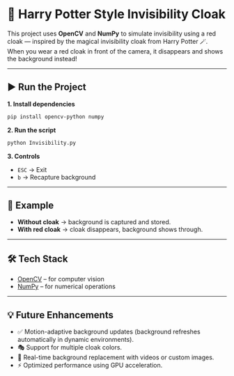 # 🧙 Harry Potter Style Invisibility Cloak

This project uses **OpenCV** and **NumPy** to simulate invisibility using a red cloak — inspired by the magical invisibility cloak from Harry Potter 🪄.  
When you wear a red cloak in front of the camera, it disappears and shows the background instead!

---

## ▶️ Run the Project

**1. Install dependencies**
```bash
pip install opencv-python numpy
```

**2. Run the script**
```bash
python Invisibility.py
```

**3. Controls**
* `ESC` → Exit
* `b` → Recapture background

---

## 📸 Example

* **Without cloak** → background is captured and stored.  
* **With red cloak** → cloak disappears, background shows through.  

---

## 🛠 Tech Stack

* [OpenCV](https://opencv.org/) – for computer vision  
* [NumPy](https://numpy.org/) – for numerical operations  

---

## 💡 Future Enhancements

* ✅ Motion-adaptive background updates (background refreshes automatically in dynamic environments).  
* 🎭 Support for multiple cloak colors.  
* 🌆 Real-time background replacement with videos or custom images.  
* ⚡ Optimized performance using GPU acceleration.  

